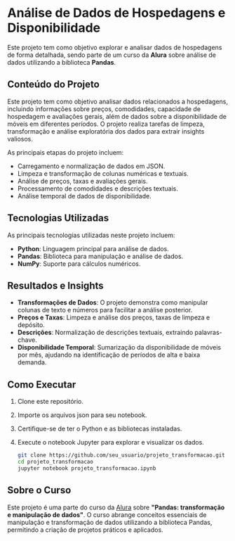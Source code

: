 # Análise de Dados de Hospedagens e Disponibilidade

Este projeto tem como objetivo explorar e analisar dados de hospedagens de forma detalhada, sendo parte de um curso da **Alura** sobre análise de dados utilizando a biblioteca **Pandas**.

## Conteúdo do Projeto

Este projeto tem como objetivo analisar dados relacionados a hospedagens, incluindo informações sobre preços, comodidades, capacidade de hospedagem e avaliações gerais, além de dados sobre a disponibilidade de móveis em diferentes períodos. O projeto realiza tarefas de limpeza, transformação e análise exploratória dos dados para extrair insights valiosos.

As principais etapas do projeto incluem:
- Carregamento e normalização de dados em JSON.
- Limpeza e transformação de colunas numéricas e textuais.
- Análise de preços, taxas e avaliações gerais.
- Processamento de comodidades e descrições textuais.
- Análise temporal de dados de disponibilidade.

## Tecnologias Utilizadas
As principais tecnologias utilizadas neste projeto incluem:
- **Python**: Linguagem principal para análise de dados.
- **Pandas**: Biblioteca para manipulação e análise de dados.
- **NumPy**: Suporte para cálculos numéricos.

## Resultados e Insights
- **Transformações de Dados**: O projeto demonstra como manipular colunas de texto e números para facilitar a análise posterior.
- **Preços e Taxas**: Limpeza e análise dos preços, taxas de limpeza e depósito.
- **Descrições**: Normalização de descrições textuais, extraindo palavras-chave.
- **Disponibilidade Temporal**: Sumarização da disponibilidade de móveis por mês, ajudando na identificação de períodos de alta e baixa demanda.

## Como Executar
1. Clone este repositório.
2. Importe os arquivos json para seu notebook.
3. Certifique-se de ter o Python e as bibliotecas instaladas.
4. Execute o notebook Jupyter para explorar e visualizar os dados.

    ```bash
    git clone https://github.com/seu_usuario/projeto_transformacao.git
    cd projeto_transformacao
    jupyter notebook projeto_transformacao.ipynb
    ```
    
## Sobre o Curso

Este projeto é uma parte do curso da [Alura](https://www.alura.com.br) sobre **"Pandas: transformação e manipulação de dados"**. O curso abrange conceitos essenciais de manipulação e transformação de dados utilizando a biblioteca Pandas, permitindo a criação de projetos práticos e aplicados.
